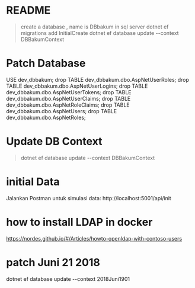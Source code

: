 # README #
> create a database , name is DBbakum in sql server
> dotnet ef migrations add InitialCreate
> dotnet ef database update --context DBBakumContext


# Patch Database #
USE dev_dbbakum;
drop TABLE dev_dbbakum.dbo.AspNetUserRoles;
drop TABLE dev_dbbakum.dbo.AspNetUserLogins;
drop TABLE dev_dbbakum.dbo.AspNetUserTokens;
drop TABLE dev_dbbakum.dbo.AspNetUserClaims;
drop TABLE dev_dbbakum.dbo.AspNetRoleClaims;
drop TABLE dev_dbbakum.dbo.AspNetUsers;
drop TABLE dev_dbbakum.dbo.AspNetRoles;

# Update DB Context #

> dotnet ef database update --context DBBakumContext
 
# initial Data #
Jalankan Postman untuk simulasi data:
http://localhost:5001/api/init

# how to install LDAP in docker #
https://nordes.github.io/#/Articles/howto-openldap-with-contoso-users


# patch Juni 21 2018 #
dotnet ef database update --context 2018Juni1901